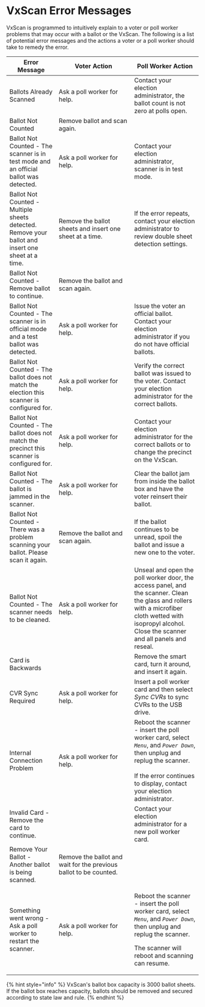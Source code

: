 # VxScan Error Messages

VxScan is programmed to intuitively explain to a voter or poll worker problems that may occur with a ballot or the VxScan.  The following is a list of potential error messages and the actions a voter or a poll worker should take to remedy the error.

<table><thead><tr><th>Error Message</th><th width="182">Voter Action</th><th>Poll Worker Action</th></tr></thead><tbody><tr><td>Ballots Already Scanned</td><td>Ask a poll worker for help.</td><td>Contact your election administrator, the ballot count is not zero at polls open.</td></tr><tr><td>Ballot Not Counted</td><td>Remove ballot and scan again.</td><td></td></tr><tr><td>Ballot Not Counted - The scanner is in test mode and an official ballot was detected.</td><td>Ask a poll worker for help.</td><td>Contact your election administrator, scanner is in test mode.</td></tr><tr><td>Ballot Not Counted - Multiple sheets detected. Remove your ballot and insert one sheet at a time. </td><td>Remove the ballot sheets and insert one sheet at a time.</td><td>If the error repeats, contact your election administrator to review double sheet detection settings. </td></tr><tr><td>Ballot Not Counted - Remove ballot to continue.</td><td>Remove the ballot and scan again.</td><td></td></tr><tr><td>Ballot Not Counted - The scanner is in official mode and a test ballot was detected. </td><td>Ask a poll worker for help.</td><td>Issue the voter an official ballot. Contact your election administrator if you do not have official ballots.</td></tr><tr><td>Ballot Not Counted - The ballot does not match the election this scanner is configured for.</td><td>Ask a poll worker for help.</td><td>Verify the correct ballot was issued to the voter. Contact your election administrator for the correct ballots.</td></tr><tr><td>Ballot Not Counted - The ballot does not match the precinct this scanner is configured for.</td><td>Ask a poll worker for help.</td><td>Contact your election administrator for the correct ballots or to change the precinct on the VxScan.</td></tr><tr><td>Ballot Not Counted - The ballot is jammed in the scanner.</td><td>Ask a poll worker for help.</td><td>Clear the ballot jam from inside the ballot box and have the voter reinsert their ballot.</td></tr><tr><td>Ballot Not Counted - There was a problem scanning your ballot. Please scan it again.</td><td>Remove the ballot and scan again.</td><td>If the ballot continues to be unread, spoil the ballot and issue a new one to the voter.</td></tr><tr><td>Ballot Not Counted - The scanner needs to be cleaned.</td><td>Ask a poll worker for help.</td><td>Unseal and open the poll worker door, the access panel, and the scanner. Clean the glass and rollers with a microfiber cloth wetted with isopropyl alcohol. Close the scanner and all panels and reseal.</td></tr><tr><td>Card is Backwards</td><td></td><td>Remove the smart card, turn it around, and insert it again.</td></tr><tr><td>CVR Sync Required</td><td>Ask a poll worker for help.</td><td>Insert a poll worker card and then select <em>Sync CVRs</em> to sync CVRs to the USB drive.</td></tr><tr><td>Internal Connection Problem</td><td>Ask a poll worker for help.</td><td>Reboot the scanner - insert the poll worker card, select <em><code>Menu</code></em>, and <em><code>Power Down</code></em>, then unplug and replug the scanner.<br><br>If the error continues to display, contact your election administrator.</td></tr><tr><td>Invalid Card - Remove the card to continue. </td><td></td><td>Contact your election administrator for a new poll worker card.</td></tr><tr><td>Remove Your Ballot - Another ballot is being scanned.</td><td>Remove the ballot and wait for the previous ballot to be counted.</td><td></td></tr><tr><td>Something went wrong - Ask a poll worker to restart the scanner.</td><td>Ask a poll worker for help.</td><td><p>Reboot the scanner - insert the poll worker card, select <em><code>Menu</code></em>, and <em><code>Power Down</code></em>, then unplug and replug the scanner.</p><p></p><p>The scanner will reboot and scanning can resume.</p></td></tr></tbody></table>



{% hint style="info" %}
VxScan's ballot box capacity is 3000 ballot sheets. If the ballot box reaches capacity, ballots should be removed and secured according to state law and rule.
{% endhint %}
